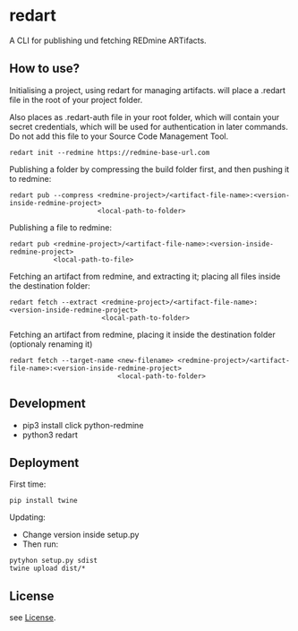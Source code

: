 # redart

A CLI for publishing und fetching REDmine ARTifacts.

## How to use?

Initialising a project, using redart for managing artifacts. will place a .redart file in the root of your project folder. 

Also places as .redart-auth file in your root folder, which will contain your secret credentials, which will be used for authentication in later commands. Do not add this file to your Source Code Management Tool.

```
redart init --redmine https://redmine-base-url.com
```

Publishing a folder by compressing the build folder first, and then pushing it to redmine:

```
redart pub --compress <redmine-project>/<artifact-file-name>:<version-inside-redmine-project>
                      <local-path-to-folder>
```

Publishing a file to redmine:

```
redart pub <redmine-project>/<artifact-file-name>:<version-inside-redmine-project>
           <local-path-to-file>
```

Fetching an artifact from redmine, and extracting it; placing all files inside the destination folder:

```
redart fetch --extract <redmine-project>/<artifact-file-name>:<version-inside-redmine-project>
                       <local-path-to-folder>
```

Fetching an artifact from redmine, placing it inside the destination folder (optionaly renaming it)

```
redart fetch --target-name <new-filename> <redmine-project>/<artifact-file-name>:<version-inside-redmine-project>
                           <local-path-to-folder>
```


## Development

* pip3 install click python-redmine
* python3 redart <arguments>

## Deployment

First time:

```
pip install twine
``` 

Updating:

* Change version inside setup.py
* Then run:

```
pytyhon setup.py sdist
twine upload dist/*
```

## License

see [License](LICENSE).
